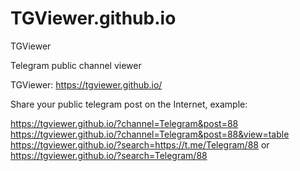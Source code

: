 # TGViewer.github.io
TGViewer

Telegram public channel viewer

TGViewer: https://tgviewer.github.io/


Share your public telegram post on the Internet, example:

https://tgviewer.github.io/?channel=Telegram&post=88
https://tgviewer.github.io/?channel=Telegram&post=88&view=table
https://tgviewer.github.io/?search=https://t.me/Telegram/88 or https://tgviewer.github.io/?search=Telegram/88
